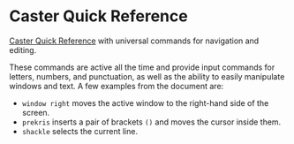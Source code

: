 # Caster Quick Reference
[Caster Quick Reference](https://github.com/dictation-toolbox/Caster/blob/master/CasterQuickReference.pdf) with universal commands for navigation and editing.

These commands are active all the time and provide input commands for letters, numbers, and punctuation, as well as the ability to easily manipulate windows and text. A few examples from the document are: 

- `window right` moves the active window to the right-hand side of the screen.
- `prekris` inserts a pair of brackets `()` and moves the cursor inside them.
- `shackle` selects the current line.
